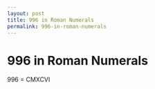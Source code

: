 ```yaml
---
layout: post
title: 996 in Roman Numerals
permalink: 996-in-roman-numerals
---
```


# 996 in Roman Numerals

996 = CMXCVI
